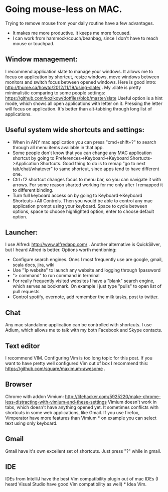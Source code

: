 Going mouse-less on MAC.
=========

Trying to remove mouse from your daily routine have a few advantages.
* It makes me more productive. It keeps me more focused.
* I can work from hammock/couch/beanbag, since I don't have to reach mouse or touchpad.

Window management:
-----------------
I recommend application slate to manage your windows.
It allows me to focus on application by shortcut, resize windows, move windows between monitors and switch focus between opened windows.
Here is good intro: http://thume.ca/howto/2012/11/19/using-slate/ . 
My .slate is pretty minimalistic comparing to some people settings: https://github.com/kozikow/dotfiles/blob/master/slate
Useful option is a hint mode, which shows all open applications with letter on it.
Pressing the letter will focus on application. It's better than alt-tabbing through long list of applications.

Useful system wide shortcuts and settings:
------------------------------------------
* When in ANY mac application you can press "cmd+shift+?" to search through all menu items available in that app.
* Some people don't know that you can change any MAC application shortcut by going to Preferences->Keyboard->Keyboard Shortucts->Application Shortcuts.
Good thing to do is to remap "go to next tab/chat/whatever" to same shortcut, since apps tend to have different one.
* Ctrl+f2 shortcut changes focus to menu bar, so you can navigate it with arrows. For some reason sharted working for me only after I remapped it to different binding.
* Turn full keyboard access on by going to Keyboard->Keyboard Shortcuts->All Controls. Then you would be able to control any mac application prompt using your keyboard.
Space to cycle between options, space to choose highlighted option, enter to choose default option.

Launcher:
---------
I use Alfred: http://www.alfredapp.com/ .
Another alternative is QuickSilver, but I heard Alfred is better.
Options worth mentioning:
* Configure search engines. Ones I most frequently use are google,
  gmail, scala docs, jira, wiki
* Use "1p website" to launch any website and logging through 1password
* "> command" to run command in terminal
* For really frequently visited websites I have a "blank" search engine,
  which serves as bookmark. On example I just type "pulls" to open list of pull
requests
* Control spotify, evernote, add remember the milk tasks, post to twitter.

Chat
----
Any mac standalone application can be controlled with shortcuts.
I use Adium, which allows me to talk with my both Facebook and Skype
contacts.

Text editor
-----------
I recommend VIM. Configuring Vim is too long topic for this post.
If you want to have pretty well configured Vim out of box I recommend this: https://github.com/square/maximum-awesome .

Browser
-------
Chrome with addon Vimium:
http://lifehacker.com/5925220/make-chrome-less-distracting-with-vimium-and-these-settings
Vimium doesn't work in tabs, which doesn't have anything opened yet. It sometimes conflicts with 
shortcuts in some web applications, like Gmail. If you use firefox, Vimperator have more features than 
Vimium * on example you can select text using only keyboard.

Gmail
-----
Gmail have it's own excellent set of shortcuts. Just press "?" while in gmail.

IDE
---
IDEs from IntelliJ have the best Vim compatibility plugin out of mac IDEs (I heard Visual Studio have good Vim compatibility as well) * Idea Vim. 
